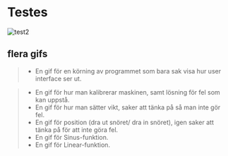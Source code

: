 # Testes
![test2](https://github.com/user-attachments/assets/e46f05bb-87b3-410a-8fd2-e6a658d611c3)


## flera gifs
> - En gif för en körning av programmet som bara sak visa hur user interface ser ut.

> - En gif för hur man kalibrerar maskinen, samt lösning för fel som kan uppstå.
> - En gif för hur man sätter vikt, saker att tänka på så man inte gör fel.
> - En gif för position (dra ut snöret/ dra in snöret), igen saker att tänka på för att inte göra fel.
> - En gif för Sinus-funktion.
> - En gif för Linear-funktion.
